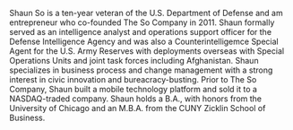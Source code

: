 Shaun So is a ten-year veteran of the U.S. Department of Defense and am entrepreneur who co-founded The So Company in 2011. Shaun formally served as an intelligence analyst and operations support officer for the Defense Intelligence Agency and was also a Counterintelligemce Special Agent for the U.S. Army Reserves with deployments overseas with Special Operations Units and joint task forces including Afghanistan. Shaun specializes in business process and change management with a strong interest in civic innovation and bureacracy-busting. Prior to The So Company, Shaun built a mobile technology platform and sold it to a NASDAQ-traded company.  Shaun holds a B.A., with honors from the University of Chicago and an M.B.A. from the CUNY Zicklin School of Business.
